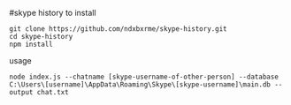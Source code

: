 #skype history
to install
```
git clone https://github.com/ndxbxrme/skype-history.git
cd skype-history
npm install
```

usage
```
node index.js --chatname [skype-username-of-other-person] --database C:\Users\[username]\AppData\Roaming\Skype\[skype-username]\main.db --output chat.txt
```
